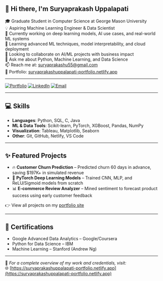 ## 👋 Hi there, I'm Suryaprakash Uppalapati

<!--
**suryaprakash737/suryaprakash737** is a ✨ *special* ✨ repository because its `README.md` (this file) appears on your GitHub profile.
-->

🎓 Graduate Student in Computer Science at George Mason University  
💡 Aspiring Machine Learning Engineer & Data Scientist  
📍 Currently working on deep learning models, AI use cases, and real-world ML systems  
🌱 Learning advanced ML techniques, model interpretability, and cloud deployment  
🤝 Looking to collaborate on AI/ML projects with business impact  
💬 Ask me about Python, Machine Learning, and Data Science  
📫 Reach me at: [suryaprakashu55@gmail.com](mailto:suryaprakash737@gmail.com)  
🔗 Portfolio: [suryaprakashuppalapati-portfolio.netlify.app](https://suryaprakashuppalapati-portfolio.netlify.app)

---

[![Portfolio](https://img.shields.io/badge/Portfolio-Visit%20Site-blue)](https://suryaprakashuppalapati-portfolio.netlify.app)
[![LinkedIn](https://img.shields.io/badge/LinkedIn-Connect-blue)](https://www.linkedin.com/in/suryaprakashuppalapati)
[![Email](https://img.shields.io/badge/Email-Contact-red)](mailto:suryaprakash737@gmail.com)

---

## 💻 Skills

- **Languages**: Python, SQL, C, Java  
- **ML & Data Tools**: Scikit-learn, PyTorch, XGBoost, Pandas, NumPy  
- **Visualization**: Tableau, Matplotlib, Seaborn  
- **Other**: Git, GitHub, Netlify, VS Code

---

## ✨ Featured Projects

- 🔥 **Customer Churn Prediction** – Predicted churn 60 days in advance, saving $197K+ in simulated revenue  
- 🤖 **PyTorch Deep Learning Models** – Trained CNN, MLP, and ReLU/Sigmoid models from scratch  
- 📊 **E-commerce Review Analyzer** – Mined sentiment to forecast product success using early customer feedback  

👉 View all projects on my [portfolio site](https://suryaprakashuppalapati-portfolio.netlify.app#projects)

---

## 📜 Certifications

- Google Advanced Data Analytics – Google/Coursera  
- Python for Data Science – IBM  
- Machine Learning – Stanford (Andrew Ng)

---

🔗 *For a complete overview of my work and credentials, visit:*  
🌐 [https://suryaprakashuppalapati-portfolio.netlify.app](https://suryaprakashuppalapati-portfolio.netlify.app)
